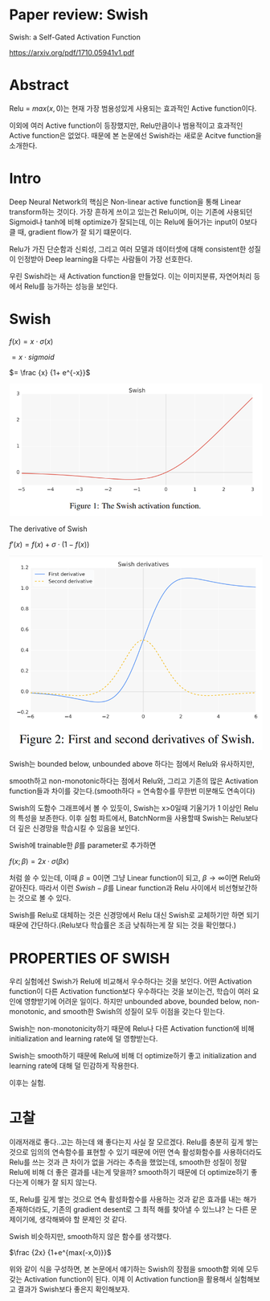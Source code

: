 # Paper review: Swish
Swish: a Self-Gated Activation Function

https://arxiv.org/pdf/1710.05941v1.pdf

# Abstract
Relu = $max(x,0)$는 현재 가장 범용성있게 사용되는 효과적인 Active function이다.

이외에 여러 Active function이 등장했지만, Relu만큼이나 범용적이고 효과적인 Active function은 없었다. 때문에 본 논문에선 Swish라는 새로운 Acitve function을 소개한다.

# Intro
Deep Neural Network의 핵심은 Non-linear active function을 통해 Linear transform하는 것이다. 
가장 흔하게 쓰이고 있는건 Relu이며, 이는 기존에 사용되던 Sigmoid나 tanh에 비해 optimize가 잘되는데, 이는 Relu에 들어가는 input이 0보다 클 때, gradient flow가 잘 되기 떄문이다. 

Relu가 가진 단순함과 신뢰성, 그리고 여러 모델과 데이터셋에 대해 consistent한 성질이 인정받아 Deep learning을 다루는 사람들이 가장 선호한다. 

우린 Swish라는 새 Activation function을 만들었다. 이는 이미지분류, 자연어처리 등에서 Relu를 능가하는 성능을 보인다.

# Swish

$f(x) = x \cdot \sigma(x)$

$= x \cdot sigmoid$

$= \frac {x} {1+ e^{-x}}$

![Alt text](1-1.PNG)

The derivative of Swish

$f'(x) = f(x)+ \sigma \cdot (1-f(x))$

![Alt text](2-1.PNG)

Swish는 bounded below, unbounded above 하다는 점에서 Relu와 유사하지만,

smooth하고 non-monotonic하다는 점에서 Relu와, 그리고 기존의 많은 Activation function들과 차이를 갖는다.(smooth하다 = 연속함수를 무한번 미분해도 연속이다)

Swish의 도함수 그래프에서 볼 수 있듯이, Swish는 x>0일때 기울기가 1 이상인 Relu의 특성을 보존한다. 이후 실험 파트에서, BatchNorm을 사용할때 Swish는 Relu보다 더 깊은 신경망을 학습시킬 수 있음을 보인다.

Swish에 trainable한 $\beta$를 parameter로 추가하면

$f(x; β) = 2x · σ(βx)$

처럼 쓸 수 있는데, 이때 $\beta=0$이면 그냥 Linear function이 되고, $\beta \to \infty$이면 Relu와 같아진다.
따라서 이런 $Swish - \beta$를 Linear function과 Relu 사이에서 비선형보간하는 것으로 볼 수 있다.

Swish를 Relu로 대체하는 것은 신경망에서 Relu 대신 Swish로 교체하기만 하면 되기 때문에 간단하다.(Relu보다 학습률은 조금 낮춰하는게 잘 되는 것을 확인했다.)

# PROPERTIES OF SWISH

우리 실험에선 Swish가 Relu에 비교해서 우수하다는 것을 보인다. 어떤 Activation function이 다른 Activation function보다 우수하다는 것을 보이는건, 학습이 여러 요인에 영향받기에 어려운 일이다. 하지만 unbounded above, bounded below, non-monotonic, and smooth한 Swish의 성질이 모두 이점을 갖는다 믿는다.

Swish는 non-monotonicity하기 때문에 Relu나 다른 Activation function에 비해 initialization and learning rate에 덜 영향받는다.

Swish는 smooth하기 때문에 Relu에 비해 더 optimize하기 좋고 initialization and learning rate에 대해 덜 민감하게 작용한다.

이후는 실험.

# 고찰
이래저래로 좋다..고는 하는데 왜 좋다는지 사실 잘 모르겠다.
Relu를 충분히 깊게 쌓는 것으로 임의의 연속함수를 표현할 수 있기 때문에 어떤 연속 활성화함수를 사용하더라도 Relu를 쓰는 것과 큰 차이가 없을 거라는 추측을 했었는데, smooth한 성질이 정말 Relu에 비해 더 좋은 결과를 내는게 맞을까? smooth하기 때문에 더 optimize하기 좋다는게 이해가 잘 되지 않는다. 

또, Relu를 깊게 쌓는 것으로 연속 활성화함수를 사용하는 것과 같은 효과를 내는 해가 존재하더라도, 기존의 gradient desent로 그 최적 해를 찾아낼 수 있느냐? 는 다른 문제이기에, 생각해봐야 할 문제인 것 같다.


Swish 비슷하지만, smooth하지 않은 함수를 생각했다.

$\frac {2x} {1+e^{max(-x,0)}}$

위와 같이 식을 구성하면, 본 논문에서 얘기하는 Swish의 장점을 smooth함 외에 모두 갖는 Activation function이 된다.
이제 이 Activation function을 활용해서 실험해보고 결과가 Swish보다 좋은지 확인해보자.
